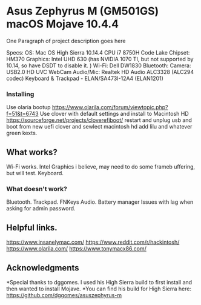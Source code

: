 # Asus Zephyrus M (GM501GS) macOS Mojave 10.4.4

One Paragraph of project description goes here

Specs:
OS: Mac OS High Sierra 10.14.4
CPU i7 8750H Code Lake
Chipset: HM370
Graphics: Intel UHD 630 (has NVIDIA 1070 TI, but not supported by 10.14, so have DSDT to disable it. )
Wi-Fi: Dell DW1830
Bluetooth:
Camera: USB2.0 HD UVC WebCam
Audio/Mic: Realtek HD Audio ALC3328 (ALC294 codec)
Keyboard & Trackpad - ELAN/SA473I-12A4 (ELAN1201)

### Installing

Use olaria bootup https://www.olarila.com/forum/viewtopic.php?f=51&t=6743
Use clover with default settings and install to Macintosh HD https://sourceforge.net/projects/cloverefiboot/
restart and unplug usb and boot from new uefi clover and sewlect macintosh hd
add lilu and whatever green kexts.


## What works?

Wi-Fi works.
Intel Graphics i believe, may need to do some frameb uffering, but will test.
Keyboard.

### What doesn't work?

Bluetooth.
Trackpad.
FNKeys
Audio.
Battery manager
Issues with lag when asking for admin password.

## Helpful links.

https://www.insanelymac.com/
https://www.reddit.com/r/hackintosh/
https://www.olarila.com/
https://www.tonymacx86.com/


## Acknowledgments

*Special thanks to dggomes. I used his High Sierra build to first install and then wanted to install Mojave.
*You can find his build for High Sierra here: https://github.com/dggomes/asuszephyrus-m
